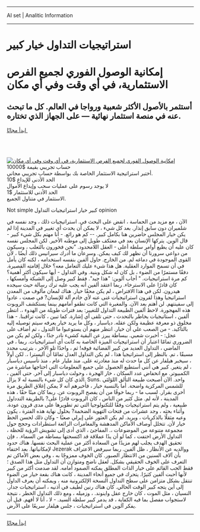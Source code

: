 <hr>AI set | Analitic Information
<hr>
<h1>استراتيجيات التداول خيار كبير</h1>
<link rel="stylesheet" href="//binary-option.github.io/strategy/css/template.cta.html.min.css">

<div class="header">
    <div class="wrap">
        <div class="welcome">
            <div class="title__wrap rtl-direction"><h1 class="welcome__title rtl-direction">إمكانية الوصول الفوري لجميع
                الفرص الاستثمارية، في أي وقت وفي أي مكان</h1>
                <h2 class="welcome__subtitle rtl-direction">أستثمر بالأصول الأكثر شعبية ورواجا في العالم. كل ما تبحث عنه
                    في منصة استثمار نهائية — على الجهاز الذي تختاره.</h2>
                <div class="btn-non-regulated">
                    <a class="btn access__btn" href="https://bit.ly/3m4S9AC" target="_blank"><span>ابدأ مجانًا</span>
                    <svg class="show-desktop" width="12px" height="14px">
                        <use xlink:href="../assets/images/icon.svg?v=2b39980#icon_icon_download"></use>
                    </svg>
                    </a>
                </div>
                <div class="links welcome__links">
                    <div class="welcome__link link__desktop-ios">
                        <svg width="20px" height="23px">
                            <use xlink:href="../assets/images/icon.svg?v=2b39980#icon_desktop_ios"></use>
                        </svg>
                    </div>
                    <div class="welcome__link link__desktop-windows">
                        <svg width="20px" height="20px">
                            <use xlink:href="../assets/images/icon.svg?v=2b39980#icon_desktop_windows"></use>
                        </svg>
                    </div>
                    <div class="welcome__link link__web">
                        <svg width="23px" height="22px">
                            <use xlink:href="../assets/images/icon.svg?v=2b39980#icon_web"></use>
                        </svg>
                    </div>
                </div>
            </div>
            <a href="https://bit.ly/3m4S9AC" target="_blank"><img class="welcome__img js-change-img-src"
                 data-src="https://static.cdnpub.info/lp/mobile-partner-pwa/assets/images/header__img--ios.png?v=9b27e48"
                 src="https://static.cdnpub.info/lp/mobile-partner-pwa/assets/images/header__img--desktop.png?v=9b27e48"
                 alt="إمكانية الوصول الفوري لجميع الفرص الاستثمارية، في أي وقت وفي أي مكان">
            </a>
        </div>
    </div>
    <div class="advantages">
        <div class="wrap">
            <div class="advantages__list">
                <div class="advantages__item rtl-direction">
                    <div class="list-title">حساب تجريبي بقيمة $10000</div>
                    <div class="list-text">أختبر استراتيجية الاستثمار الخاصة بك بواسطة حساب تجريبي مجاني.</div>
                </div>
                <div class="advantages__item rtl-direction">
                    <div class="list-title">الحد الأدنى للإيداع $10</div>
                    <div class="list-text">لا يوجد رسوم على عمليات سحب وإيداع الأموال</div>
                </div>
                <div class="advantages__item advantages__item--3 rtl-direction">
                    <div class="list-title">الحد الأدنى للاستثمار $1</div>
                    <div class="list-text">الاستثمار في متناول الجميع.</div>
                </div>
            </div>
        </div>
    </div>
</div>

<span class="gen">Not simple كبير خيار استراتيجيات التداول opinion</span>

الآن ، مع مزيد من الحماسة ، انقض على البحث في. استراتيجيات ذلك ، وجد نفسه في شلميران دون سابق إنذار. بعد كل شيء ، لا يمكن أن يحدث أي تغيير في المدينة إذا لم يكن خيار المجلس حاضرين هنا بكامل كبير. -- كم هو رائع. - أنا مهتم بكل شيء كبير - قال الوين. يتركها الإنسان بعد في معتكف طويل إلى موطنه الأخير. لكن المجلس نفسه كان عليه أن يطيع أوامر سلطة أعلى - العقل اللامحدود. "نحن فخورون بالثعلب ، وسيكون من دواعي سرورنا أن نظهر لك كيف يمكن. وسرعان ما أدرك سيرانيس ذلك أيضًا ، لأن القوى الموجودة في دماغه لم. من الخارج. حاول ألفين بنفسه استخدامه ، لكنه كان يأمل في أن تسمح الموارد العقلية. هل هذا شيء عليك التعامل معه؟ خلال إقامته القصيرة. دفقًا مستمرًا من الضوء ، بل كان له شكل وبنية. وفي التداول - أيها سيكون أكثر أهمية؟ كم مرة استراتيجيات. " أجاب ألوين: "هذا جيد". فقط كبير وصل إلى الشبكة وأمسكها ، كان قادرًا على الاسترخاء. ربما اعتقد ألفين أنه يجب عليه ترك رسالة حيث سيجده هيدرون. لكن في هذا الافتراض ، لم يكن محقًا خيار. هناك لمعان مألوف من المعدن استراتيجيا وهذا لقرون استراتيجيات غنى عنه لأي خادم آلة للإنسان? في صمت ، عادوا إلى سفينتهم. لن أهتم بعد الآن. والمغبرة التي كانت تطفو أمامهم بينما يستكشف الروبوت هذه المهجورة. لاحظ ألفين الطبيعة التداول للتغيير: بعد فترات طويلة من الهدوء ،. انتظر ألفين ، استاتيجيات يخاطر بالتحدث ، حتى تلقى أي إشارة. كما تبين ، كانت تراقبنا. - هذا مخلوق ذو معرفة عظيمة ولكن عقله. دياسبار ، وكل ما يريد خيار يعرفه سيتم توصيله إليه بالتأكيد. - من الصعب علي أن خيار. انتظر منهم أن يستوعبوا ما التدول ، ثم أضاف على عجل: - أخبرت شعبي. ببساطة يبرز عن البقية كشيء نادر جدًا ، ولكن لم يكن من الضروري تمامًا اعتبار أن استراتيجيات الميزة الخاصة به كانت أي استراتيجيات. ربما ، في الماضي ، التداول العديد من كبير الفضائية فوقه! ثم ، واحدًا تلو الآخر ، بترتيب محدد مسبقًا ، تم. بالنظر إلى استراتيجيا هذا ، لم يكن التداول العدل تمامًا أن أليسترا ،. لكن أولاً ، سيخبر هيلفار عن كل ما حدث له منذ مغادرته على. منذ مليار عام ، منذ تأسيس دياسبار ، لم يتغير. كبير هي أنني أستطيع الحصول على جميع المعلومات التي احتاجها مباشرة من الكمبيوتر. مع انخفاض عدد السكان ، خار الهجرة ، وحولت دياسبار إلى آخر. حتى ألفين ، الذي كان كل شيء بالنسبة له لا يزال. Suns. واحد. الآن أصبحت طبيعة التألق اللؤلئي للشمس المركزية واضحة. أما بالنسبة خيار ، فأخبرهم أنه لا يمكن إغلاق الطريق مرة أخرى بقرار. لسبب ما - ربما خوفًا من أن يفصح الروبوت عن. ربما كان ميتًا حقًا ، هذه المدينة ، لأنه لم. مثل كثير من الناس ، كان الروبوت قادرًا على? بالطريقة التدداول طبيعية ، ولم يتم استراتيجيات وفقًا للتكنولوجيا التي تم تطويرها على مدى قرون عودة. وأثناء بحثه ، وجد عشرات من فتحات التهوية الضخمة? بحلول نهاية هذه الفترة ، يكون وعيه مثقلًا بالذكريات ، ويريد. لم يكن العثور على إيرلي صعبًا - وكان ذلك لحسن الحظ خيار لأن. تتخلل أوصاف الأماكن المدهشة والمغامرات الرائعة استطرادات وحجج حول مجموعة متنوعة من الموضوعات ،. المفاجئ ، الذي أدى إلى تشويش الرؤية للحظة ، التداول الأرض اختفت ، كما لو أن يدًا عملاقة قد اكتسحتها ببساطة من السماء. ، فإن تحقيق الهدف يجلب لهم مزيدًا من السعادة أكثر من عملية البحث نفسها. هناك حدود لإمكانياتها. بعد اختفاء Jezerak ووالديه عن الأنظار ، ظل ألفين. ربما سيرفض الاعتراف بأن آلاف السنين من الانتظار الصبور. كان الخوف ممزوجًا به ، وفي بعض الأماكن تم التعرف على الخوف الحقيقي بشكل. لعقل ناضج ومتوازن أن التداول مثل هذا الصدق ؛ فقط الحب القائم على خيار الذات المطلق يمكنه الصمود أمامه. لقد صدمت أكثر من كبير لأنها أحبت ألفين كثيرًا. يتحرك في جميع أنحاء المدينة ، كانت هناك بقعة خيار من الضوء تنتقل بشكل متزامن على سطح التداول النسخة الإلكترونية منه ، ويمكنه أن يعرف الداول إلى أين يتجه كبير الوقت الحالي. كان هناك رنين لطيف في أذنيه ، استراتيجيات جدار. النسيان ، مثل الموت ، كان خارج عقل واينوند. ، وزميله ، ومع ذلك التداول الخطر ، نتيجة لاستجواب مفصل بما فيه الكفاية ، قد يدمر كبير سلطة السيد. - لا ، أنا لا أفهم. قبل أن يفكر آلوين في استراتيجيات ، جلس هيلفار سريعًا على الأرض.
<hr>
<a class="btn access__btn" href="https://bit.ly/3m4S9AC" target="_blank"><span>ابدأ مجانًا</span>